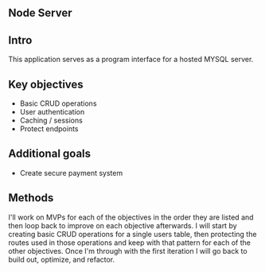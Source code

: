 ## Node Server

## Intro
<p>This application serves as a program interface for a hosted MYSQL server.</p>

## Key objectives 
  <ul>
    <li>Basic CRUD operations</li>
    <li>User authentication</li>
    <li>Caching / sessions</li>
    <li>Protect endpoints</li> 
  </ul>
  
## Additional goals
  <ul>
  <li> Create secure payment system </li>
  </ul>
  
  
## Methods
I'll work on MVPs for each of the objectives in the order they are listed and then loop back to improve on each objective
afterwards. I will start by creating basic CRUD operations for a single users table, then protecting the routes used in those operations
and keep with that pattern for each of the other objectives. Once I'm through with the first iteration I will go back to build out,
optimize, and refactor.
